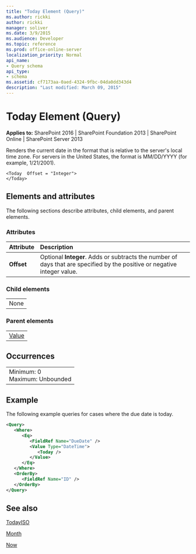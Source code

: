 ```yaml
---
title: "Today Element (Query)"
ms.author: rickki
author: rickki
manager: soliver
ms.date: 3/9/2015
ms.audience: Developer
ms.topic: reference
ms.prod: office-online-server
localization_priority: Normal
api_name:
- Query schema
api_type:
- schema
ms.assetid: cf7173aa-0aed-4324-9fbc-04da0dd343d4
description: "Last modified: March 09, 2015"
---
```


# Today Element (Query)

 
  
 **Applies to:** SharePoint 2016 | SharePoint Foundation 2013 | SharePoint Online | SharePoint Server 2013
  
Renders the current date in the format that is relative to the server's local time zone. For servers in the United States, the format is MM/DD/YYYY (for example, 1/21/2001).
  
```
<Today  Offset = "Integer">
</Today>
```

## Elements and attributes

The following sections describe attributes, child elements, and parent elements.

### Attributes

|**Attribute**|**Description**|
|:-----|:-----|
|**Offset** <br/> |Optional **Integer**. Adds or subtracts the number of days that are specified by the positive or negative integer value.  <br/> |
   
### Child elements

||
|:-----|
|None |
   
### Parent elements

||
|:-----|
|[Value](value-element-query.md)|
   
## Occurrences

||
|:-----|
|Minimum: 0  <br/> Maximum: Unbounded  <br/> |
   
## Example

The following example queries for cases where the due date is today.
  
```XML
<Query>
   <Where>
      <Eq>
         <FieldRef Name="DueDate" />
         <Value Type="DateTime">
            <Today />
         </Value>
      </Eq>
   </Where>
   <OrderBy>
      <FieldRef Name="ID" />
   </OrderBy>
</Query>
```

## See also



[TodayISO](../../collaborative-application-markup-language-caml-schemas/general-schema/todayiso-element.md)


[Month](../../collaborative-application-markup-language-caml-schemas/regional-settings-schema/month-element-regional-settings.md)
  
[Now](now-element-query.md)

